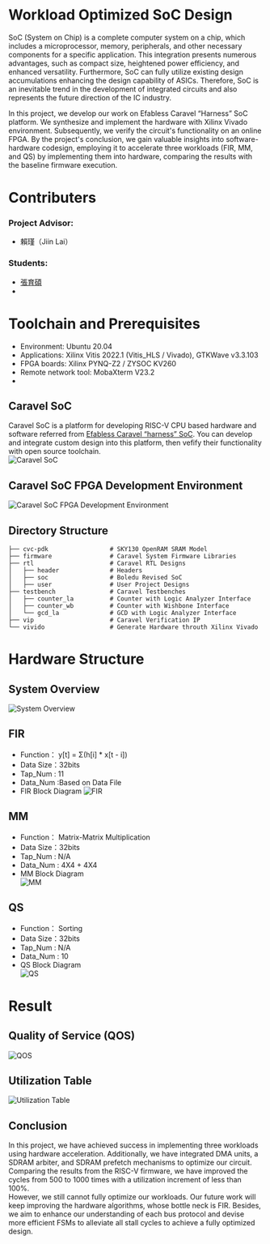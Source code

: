 # Workload Optimized SoC Design
SoC (System on Chip) is a complete computer system on a chip, which includes a 
microprocessor, memory, peripherals, and other necessary components for a specific 
application. This integration presents numerous advantages, such as compact size, 
heightened power efficiency, and enhanced versatility. Furthermore, SoC can fully utilize
existing design accumulations enhancing the design capability of ASICs. Therefore, SoC 
is an inevitable trend in the development of integrated circuits and also represents the 
future direction of the IC industry.
  
In this project, we develop our work on Efabless Caravel “Harness” SoC platform. 
We synthesize and implement the hardware with Xilinx Vivado environment. 
Subsequently, we verify the circuit's functionality on an online FPGA. By the project's 
conclusion, we gain valuable insights into software-hardware codesign, employing it to 
accelerate three workloads (FIR, MM, and QS) by implementing them into hardware, 
comparing the results with the baseline firmware execution.

# Contributers
### Project Advisor:  
- 賴瑾（Jiin Lai）
### Students:
- [張育碩](https://github.com/SamChang03)
- 
# Toolchain and Prerequisites
- Environment: Ubuntu 20.04
- Applications: Xilinx Vitis 2022.1 (Vitis_HLS / Vivado), GTKWave v3.3.103
- FPGA boards: Xilinx PYNQ-Z2 / ZYSOC KV260
- Remote network tool: MobaXterm V23.2
- 
## Caravel SoC
Caravel SoC is a platform for developing RISC-V CPU based hardware and software referred from [Efabless Caravel “harness” SoC](https://caravel-harness.readthedocs.io/en/latest/#efabless-caravel-harness-soc). You can develop and integrate custom design into this platform, then vefify their functionality with open source toolchain.  
![Caravel SoC](https://github.com/SamChang03/SOC_Lab/blob/main/NTHU_Project_v2/Caravel%20SoC.png)

## Caravel SoC FPGA Development Environment
![Caravel SoC FPGA Development Environment](https://github.com/SamChang03/SOC_Lab/blob/main/NTHU_Project_v2/Caravel%20SoC%20FPGA%20Development%20Environment.png)

## Directory Structure
    ├── cvc-pdk                 # SKY130 OpenRAM SRAM Model
    ├── firmware                # Caravel System Firmware Libraries
    ├── rtl                     # Caravel RTL Designs
    │   ├── header              # Headers
    │   ├── soc                 # Boledu Revised SoC
    │   ├── user                # User Project Designs
    ├── testbench               # Caravel Testbenches
    │   ├── counter_la          # Counter with Logic Analyzer Interface
    │   ├── counter_wb          # Counter with Wishbone Interface
    │   └── gcd_la              # GCD with Logic Analyzer Interface
    ├── vip                     # Caravel Verification IP
    └── vivido                  # Generate Hardware throuth Xilinx Vivado

# Hardware Structure
## System Overview
![System Overview](https://github.com/SamChang03/SOC_Lab/blob/main/NTHU_Project_v2/%E6%BC%94%E7%AE%97%E6%B3%95%E6%9E%B6%E6%A7%8B.png)

## FIR
- Function： y[t] = Σ(h[i] * x[t - i])
- Data Size：32bits
- Tap_Num : 11
- Data_Num :Based on Data File 
- FIR Block Diagram
![FIR](https://github.com/SamChang03/SOC_Lab/blob/main/NTHU_Project_v2/FIR_structure.drawio.png)

## MM
- Function： Matrix-Matrix Multiplication
- Data Size：32bits
- Tap_Num : N/A
- Data_Num : 4X4 + 4X4
- MM Block Diagram  
![MM](https://github.com/SamChang03/SOC_Lab/blob/main/NTHU_Project_v2/MM_structure.drawio.png)

## QS
- Function： Sorting
- Data Size：32bits
- Tap_Num : N/A
- Data_Num : 10 
- QS Block Diagram  
![QS](https://github.com/SamChang03/SOC_Lab/blob/main/NTHU_Project_v2/QS_structure%20.drawio.png)

# Result
## Quality of Service (QOS)
![QOS](https://github.com/SamChang03/SOC_Lab/blob/main/NTHU_Project_v2/QoS.png)

## Utilization Table
![Utilization Table](https://github.com/SamChang03/SOC_Lab/blob/main/NTHU_Project_v2/Utilization%20Table.png)

## Conclusion
In this project, we have achieved success in implementing
three workloads using hardware acceleration. Additionally, we
have integrated DMA units, a SDRAM arbiter, and SDRAM
prefetch mechanisms to optimize our circuit.  
Comparing the results from the RISC-V firmware, we have
improved the cycles from 500 to 1000 times with a utilization
increment of less than 100%.  
However, we still cannot fully optimize our workloads. Our
future work will keep improving the hardware algorithms, whose
bottle neck is FIR. Besides, we aim to enhance our understanding
of each bus protocol and devise more efficient FSMs to alleviate
all stall cycles to achieve a fully optimized design.

